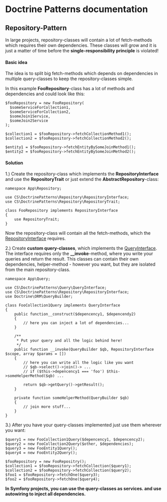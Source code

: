 # Doctrine Patterns documentation


## Repository-Pattern

In large projects, repository-classes will contain a lot of fetch-methods which requires their own
dependencies. These classes will grow and it is just a matter of time before the 
**single-responsibility principle** is violated!


#### Basic idea

The idea is to split big fetch-methods which depends on dependencies in multiple query-classes 
to keep the repository-classes simple.

In this example **FooRepository**-class has a lot of methods and dependencies and 
could look like this:

```
$fooRepository = new FooRepository(
  $someServiceForCollection1, 
  $someServiceForCollection2,
  $someJoin1Service,
  $someJoin2Service
);

$collection1 = $fooRepository->fetchCollectionMethod1();
$collection2 = $fooRepository->fetchCollectionMethod2();

$entity1 = $fooRepository->fetchEntityBySomeJoinMethod1();
$entity2 = $fooRepository->fetchEntityBySomeJoinMethod2();
```

#### Solution

1.) Create the repository-class which implements the **RepositoryInterface** and use
the **RepositoryTrait** or just extend the **AbstractRepository**-class:

```
namespace App\Repository;

use CS\DoctrinePatterns\Repository\RepositoryInterface;
use CS\DoctrinePatterns\Repository\RepositoryTrait;

class FooRepository implements RepositoryInterface 
{
    use RepositoryTrait;
}
```
Now the repository-class will contain all the fetch-methods,
which the [RepositoryInterface](./src/Repository/RepositoryInterface.php) requires. 

2.) Create **custom query-classes**, which implements the [QueryInterface](./src/Query/QueryInterface.php). 
The interface requires only the **__invoke**-method, where you write your queries and return the result. This
classes can contain their own dependencies, helper-method - however you want, but they are isolated
from the main repository-class.

```
namespace App\Query;

use CS\DoctrinePatterns\Query\QueryInterface;
use CS\DoctrinePatterns\Repository\RepositoryInterface;
use Doctrine\ORM\QueryBuilder;

class FooCollection1Query implements QueryInterface 
{
    public function__construct($depencency1, $depencendy2)
    {
        // here you can inject a lot of dependencies...
    }
    
    /**
     * Put your query and all the logic behind here!
     */
    public function __invoke(QueryBuilder $qb, RepositoryInterface $scope, array $params = [])
    {
        // here you can write all the logic like you want
        // $qb->select()->join()-> ...
        // if ($this->depencency1 === 'foo') $this->someHelperMethod($qb) ...
        
        return $qb->getQuery()->getResult();
    }
    
    private function someHelperMethod(QueryBuilder $qb)
    {
        // join more stuff...
    }
}
```

3.) After you have your query-classes implemented just use them wherever you want:

```
$query1 = new FooCollection1Query($depencency1, $depencency2);
$query2 = new FooCollection2Query($other, $dependencies);
$query3 = new FooEntity1Query();
$query4 = new FooEntity2Query();

$fooRepository = new FooRepositry();        
$collection1 = $fooRepository->fetchCollection($query1);
$collection2 = $fooRepository->fetchCollection($query2);
$foo1 = $fooRepository->fetchOne($query3);
$foo2 = $fooRepository->fetchOne($query4);
```

**In Symfony projects, you can use the query-classes as services. and use autowiring 
to inject all dependencies.**
